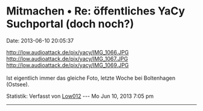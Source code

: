 Mitmachen • Re: öffentliches YaCy Suchportal (doch noch?)
=========================================================

Date: 2013-06-10 20:05:37

<http://low.audioattack.de/pix/yacy/IMG_1066.JPG>\
<http://low.audioattack.de/pix/yacy/IMG_1067.JPG>\
<http://low.audioattack.de/pix/yacy/IMG_1069.JPG>\
\
Ist eigentlich immer das gleiche Foto, letzte Woche bei Boltenhagen
(Ostsee).

Statistik: Verfasst von
[Low012](http://forum.yacy-websuche.de/memberlist.php?mode=viewprofile&u=62)
--- Mo Jun 10, 2013 7:05 pm

------------------------------------------------------------------------
